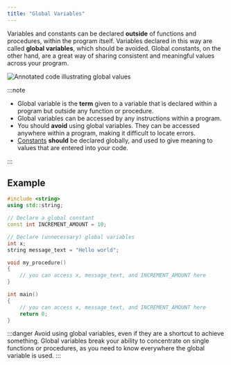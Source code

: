 ```yaml
---
title: "Global Variables"
---
```


Variables and constants can be declared **outside** of functions and procedures, within the program itself. Variables declared in this way are called **global variables**, which should be avoided. Global constants, on the other hand, are a great way of sharing consistent and meaningful values across your program.

![Annotated code illustrating global values](./images/global-pano.png)

:::note

- Global variable is the **term** given to a variable that is declared within a program but outside any function or procedure.
- Global variables can be accessed by any instructions within a program.
- You should **avoid** using global variables. They can be accessed anywhere within a program, making it difficult to locate errors.
- [Constants](/book/part-1-instructions/1-sequence-and-data/2-trailside/07-variable#constants) **should** be declared globally, and used to give meaning to values that are entered into your code.

:::

## Example

```cpp
#include <string>
using std::string;

// Declare a global constant
const int INCREMENT_AMOUNT = 10;

// Declare (unnecessary) global variables
int x;
string message_text = "Hello world";

void my_procedure()
{
    // you can access x, message_text, and INCREMENT_AMOUNT here
}

int main() 
{
    // you can access x, message_text, and INCREMENT_AMOUNT here
    return 0;
}
```

:::danger
Avoid using global variables, even if they are a shortcut to achieve something. Global variables break your ability to concentrate on single functions or procedures, as you need to know everywhere the global variable is used.
:::
